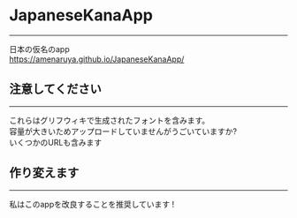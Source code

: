 # JapaneseKanaApp
***
日本の仮名のapp  
https://amenaruya.github.io/JapaneseKanaApp/

## 注意してください
***
これらはグリフウィキで生成されたフォントを含みます。  
容量が大きいためアップロードしていませんがうごいていますか?  
いくつかのURLも含みます  

## 作り変えます
***
私はこのappを改良することを推奨しています !
